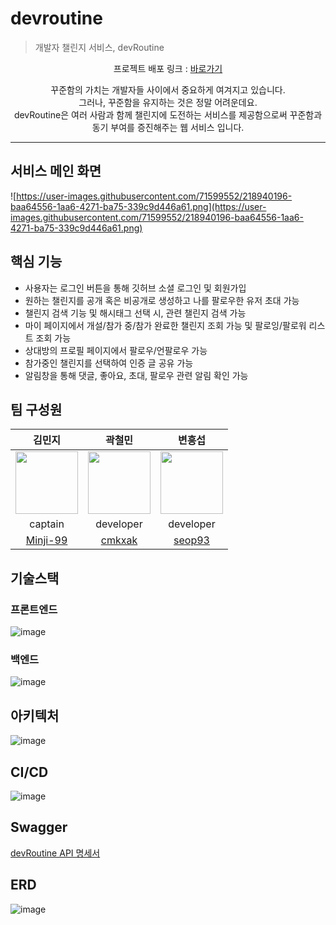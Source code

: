 # devroutine

> 개발자 챌린지 서비스, devRoutine

<p align="center">
프로젝트 배포 링크 : <a href = "http://ec2-13-125-242-160.ap-northeast-2.compute.amazonaws.com:8080">바로가기</a>
</p>

<p align="center">
꾸준함의 가치는 개발자들 사이에서 중요하게 여겨지고 있습니다. <br/>
그러나, 꾸준함을 유지하는 것은 정말 어려운데요.<br/>
devRoutine은 여러 사람과 함께 챌린지에 도전하는 서비스를 제공함으로써 꾸준함과 동기 부여를 증진해주는 웹 서비스 입니다.
</p>

---

## 서비스 메인 화면
![https://user-images.githubusercontent.com/71599552/218940196-baa64556-1aa6-4271-ba75-339c9d446a61.png](https://user-images.githubusercontent.com/71599552/218940196-baa64556-1aa6-4271-ba75-339c9d446a61.png)

## 핵심 기능
- 사용자는 로그인 버튼을 통해 깃허브 소셜 로그인 및 회원가입
- 원하는 챌린지를 공개 혹은 비공개로 생성하고 나를 팔로우한 유저 초대 가능
- 챌린지 검색 기능 및 해시태그 선택 시, 관련 챌린지 검색 가능
- 마이 페이지에서 개설/참가 중/참가 완료한 챌린지 조회 가능 및 팔로잉/팔로워 리스트 조회 가능
- 상대방의 프로필 페이지에서 팔로우/언팔로우 가능
- 참가중인 챌린지를 선택하여 인증 글 공유 가능
- 알림창을 통해 댓글, 좋아요, 초대, 팔로우 관련 알림 확인 가능 

## 팀 구성원
| 김민지 | 곽철민 | 변흥섭 |
|:-----:|:-----:|:------:|
|<img src="https://user-images.githubusercontent.com/71599552/219007671-a27aa096-a1ef-4429-b98a-dd7162165983.png" width="100" height="100" />|<img src="https://user-images.githubusercontent.com/71599552/219007249-f93481b9-eaa4-46cb-b642-3ebc78f3ce93.png" width="100" height="100" />|<img src="https://user-images.githubusercontent.com/71599552/219007843-7b676f1e-e89d-45f4-b54b-71564a994ab2.png" width="100" height="100" />|
| captain | developer | developer |
| <a href="https://github.com/Min-ji99">Minji-99</a> | <a href="https://github.com/cmkxak">cmkxak</a> | <a href="https://github.com/seop93">seop93</a> |

## 기술스택

### 프론트엔드
![image](https://user-images.githubusercontent.com/71599552/219229691-cf456269-7d6c-4e1c-81c8-9796027c66e5.png)

### 백엔드
![image](https://user-images.githubusercontent.com/71599552/219229651-3fece388-c326-4282-890c-a4ec017fecd9.png)

## 아키텍처
![image](https://user-images.githubusercontent.com/71599552/219006766-05e1d4e0-3deb-4f91-921d-519c2a56fcd3.png)

## CI/CD
![image](https://user-images.githubusercontent.com/71599552/232656116-edcd5fa4-b74c-425d-a85a-b76abd803a4c.png)

## Swagger
<a href="http://ec2-54-180-153-95.ap-northeast-2.compute.amazonaws.com:8080/swagger-ui">devRoutine API 명세서</a>

## ERD
![image](https://user-images.githubusercontent.com/71599552/219229898-ddadcf93-c958-411e-ab63-eab6d27b9612.png)
